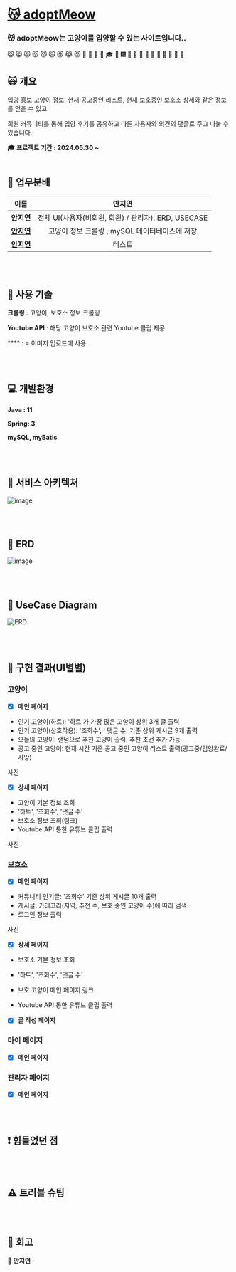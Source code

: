 # [😽 **adoptMeow**](https://www.youtube.com/watch?v=catyoutube임시)
### 😽 adoptMeow는 고양이를 입양할 수 있는 사이트입니다..

 😺 😸 😻 😽 😼 🙀 😿 😹 😾 
 🎍 💝 🎎 🎒 🎓 🎏 🎆 🎇 🎐 🎑 🎃 👻 🎅 🎄 🎁 🔔 🔕

## 🙀 개요
입양 홍보 고양이 정보, 현재 공고중인 리스트, 현재 보호중인 보호소 상세와 같은 정보를 얻을 수 있고

회원 커뮤니티를 통해 입양 후기를 공유하고 다른 사용자와 의견의 댓글로 주고 나눌 수 있습니다.

**🎓 프로젝트 기간 : 2024.05.30 ~**
<br><br>

## 👻 업무분배 
|**이름**|**안지연**|
|:---:|:---:|
|**[안지연]()**|전체 UI(사용자(비회원, 회원) / 관리자), ERD, USECASE|
|**[안지연]()**|고양이 정보 크롤링 , mySQL 데이터베이스에 저장|
|**[안지연]()**|테스트|


<br><br>

## 🎐 사용 기술
**크롤링** : 고양이, 보호소 정보 크롤링

**Youtube API** : 해당 고양이 보호소 관련 Youtube 클립 제공

**** :  = 이미지 업로드에 사용

<br><br>

## 💻 개발환경
**Java : 11**

**Spring: 3**

**mySQL, myBatis**

<br><br>

## 🎁 서비스 아키텍처
![image]()

<br><br>

## 🎃 ERD
![image](https://github.com/TheBeginnerJiyeon/adoptMeow/assets/150709167/2255c2d9-b0f1-42ce-aada-a9c06446dbb3)


<br><br>

## 🎄 UseCase Diagram
![ERD]()


<br><br>

## 🎯 구현 결과(UI별별)
### 고양이   
- [X] **메인 페이지**   
+ 인기 고양이(하트): '하트'가 가장 많은 고양이 상위 3개 글 출력   
+ 인기 고양이(상호작용): '조회수', ' 댓글 수' 기준 상위 게시글 9개 출력   
+ 오늘의 고양이: 랜덤으로 추천 고양이 출력. 추천 조건 추가 가능  
+ 공고 중인 고양이: 현재 시간 기준 공고 중인 고양이 리스트 출력(공고중/입양완료/사망)
   <p>
사진
     </p>

- [X] **상세 페이지**   
+ 고양이 기본 정보 조회   
+ '하트', '조회수', '댓글 수'   
+ 보호소 정보 조회(링크)
+ Youtube API 통한 유튜브 클립 출력
     <p>    
사진
     </p>
   
### 보호소 
- [X] **메인 페이지**   
+ 커뮤니티 인기글: '조회수' 기준 상위 게시글 10개 출력   
+ 게시글: 카테고리(지역, 추천 수, 보호 중인 고양이 수)에 따라 검색   
+ 로그인 정보 출력  
     <p>    
사진
     </p>

- [X] **상세 페이지**   
+ 보호소 기본 정보 조회   
+ '하트', '조회수', '댓글 수'   
+ 보호 고양이 메인 페이지 링크
+ Youtube API 통한 유튜브 클립 출력
     <p>    

     </p>

- [X] **글 작성 페이지**   


### **마이 페이지**
- [X] **메인 페이지**

<div>

</div>

### **관리자 페이지**
- [X] **메인 페이지**

<div>

</div>   

<br><br>

## ❗️ 힘들었던 점


<br><br>

## ⚠️ 트러블 슈팅

<br><br>

## 💬 회고
🙂 **안지연** : 
<br><br>


<br><br>
